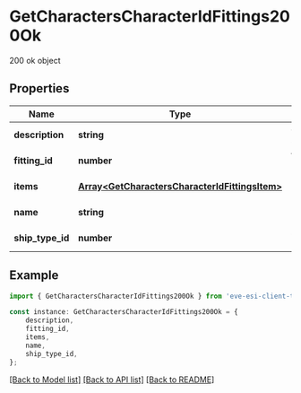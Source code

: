 # GetCharactersCharacterIdFittings200Ok

200 ok object

## Properties

Name | Type | Description | Notes
------------ | ------------- | ------------- | -------------
**description** | **string** | description string | [default to undefined]
**fitting_id** | **number** | fitting_id integer | [default to undefined]
**items** | [**Array&lt;GetCharactersCharacterIdFittingsItem&gt;**](GetCharactersCharacterIdFittingsItem.md) | items array | [default to undefined]
**name** | **string** | name string | [default to undefined]
**ship_type_id** | **number** | ship_type_id integer | [default to undefined]

## Example

```typescript
import { GetCharactersCharacterIdFittings200Ok } from 'eve-esi-client-ts';

const instance: GetCharactersCharacterIdFittings200Ok = {
    description,
    fitting_id,
    items,
    name,
    ship_type_id,
};
```

[[Back to Model list]](../README.md#documentation-for-models) [[Back to API list]](../README.md#documentation-for-api-endpoints) [[Back to README]](../README.md)
